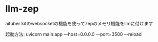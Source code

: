 # llm-zep

aituber kitのwebsocketの機能を使ってzepのメモリ機能をllmに付けます


起動方法:
uvicorn main:app --host=0.0.0.0 --port=3500 --reload